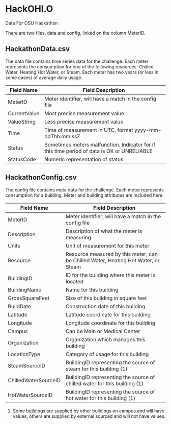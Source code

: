 # HackOHI.O
Data For OSU Hackathon

There are two files, data and config, linked on the column MeterID.

## HackathonData.csv

The data file contains time series data for the challenge. Each meter represents the consumption for one of the following resources: Chilled Water, Heating Hot Water, or Steam. Each meter has two years (or less in some cases) of average daily usage.

Field Name | Field Description
---------- | -----------------
MeterID |              Meter identifier, will have a match in the config file
CurrentValue |         Most precise measurement value
ValueString |          Less precise measurement value
Time |                 Time of measurement in UTC, format yyyy-mm-ddThh:mm:ssZ
Status |               Sometimes meters malfunction. Indicator for if this time period of data is OK or UNRELIABLE
StatusCode |           Numeric representation of status
                      

## HackathonConfig.csv

The config file contains meta data for the challenge. Each meter represents consumption for a building. Meter and building attributes are included here.
          
Field Name | Field Description
---------- | -----------------
MeterID |              Meter identifier, will have a match in the config file
Description |          Description of what the meter is measuring
Units |                Unit of measurement for this meter
Resource |             Resource measured by this meter, can be Chilled Water, Heating Hot Water, or Steam
BuildingID |           ID for the building where this meter is located
BuildingName |         Name for this building
GrossSquareFeet |      Size of this building in square feet
BuildDate |            Construction date of this building
Latitude |             Latitude coordinate for this building
Longitude |            Longitude coordinate for this building
Campus |               Can be Main or Medical Center
Organization |         Organization which manages this building
LocationType |         Category of usage for this building
SteamSourceID |        BuildingID representing the source of steam for this building (1)
ChilledWaterSourceID | BuildingID representing the source of chilled water for this building (1)
HotWaterSourceID |     BuildingID representing the source of hot water for this building (1)

1. Some buildings are supplied by other buildings on campus and will have values, others are supplied by external sourced and will not have values.

